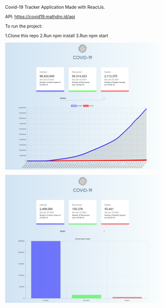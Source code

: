Covid-19 Tracker Application Made with ReactJs.

API: https://covid19.mathdro.id/api


To run the project:

1.Clone this repo 2.Run npm install 3.Run npm start


![alt text](https://github.com/LostStruct24/Covid19-Tracker/blob/master/src/images/Covid19Tracker.png)

![alt text](https://github.com/LostStruct24/Covid19-Tracker/blob/main/src/images/2.png)
